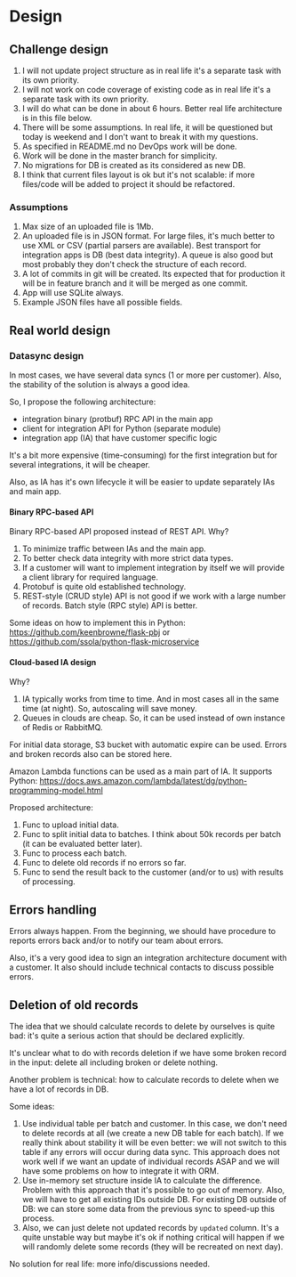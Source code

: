 # Design

## Challenge design

1. I will not update project structure
as in real life it's a separate task with its own priority.
2. I will not work on code coverage of existing code
as in real life it's a separate task with its own priority.
3. I will do what can be done in about 6 hours.
Better real life architecture is in this file below.
4. There will be some assumptions. In real life, it will
be questioned but today is weekend and I don't want to
break it with my questions.
5. As specified in README.md no DevOps work will be done.
6. Work will be done in the master branch for simplicity.
7. No migrations for DB is created as its considered as new DB.
8. I think that current files layout is ok but it's not scalable:
if more files/code will be added to project it should be refactored.

### Assumptions

1. Max size of an uploaded file is 1Mb.
2. An uploaded file is in JSON format. For large files, it's much better
to use XML or CSV (partial parsers are available). Best
transport for integration apps is DB (best data integrity).
A queue is also good but most probably
they don't check the structure of each record.
3. A lot of commits in git will be created. Its expected that for production
it will be in feature branch and it will be merged as one commit.
4. App will use SQLite always.
5. Example JSON files have all possible fields.


## Real world design

### Datasync design

In most cases, we have several data syncs (1 or more per customer).
Also, the stability of the solution is always a good idea.

So, I propose the following architecture:
- integration binary (protbuf) RPC API in the main app
- client for integration API for Python (separate module)
- integration app (IA) that have customer specific logic

It's a bit more expensive (time-consuming) for the first integration
but for several integrations, it will be cheaper.

Also, as IA has it's own lifecycle it will be easier
to update separately IAs and main app.

#### Binary RPC-based API

Binary RPC-based API proposed instead of REST API. Why?
1. To minimize traffic between IAs and the main app.
2. To better check data integrity with more strict data types.
3. If a customer will want to implement integration by itself
we will provide a client library for required language.
4. Protobuf is quite old established technology.
5. REST-style (CRUD style) API is not good if we work with a large number of records.
Batch style (RPC style) API is better.

Some ideas on how to implement this in Python: https://github.com/keenbrowne/flask-pbj
or https://github.com/ssola/python-flask-microservice


#### Cloud-based IA design

Why?
1. IA typically works from time to time. And in most cases
all in the same time (at night). So, autoscaling will
save money.
2. Queues in clouds are cheap. So, it can be used instead
of own instance of Redis or RabbitMQ.

For initial data storage, S3 bucket with automatic expire
can be used. Errors and broken records also can be stored
here.

Amazon Lambda functions can be used as a main part of IA.
It supports Python: https://docs.aws.amazon.com/lambda/latest/dg/python-programming-model.html

Proposed architecture:
1. Func to upload initial data.
2. Func to split initial data to batches. I think about 50k
records per batch (it can be evaluated better later).
3. Func to process each batch.
4. Func to delete old records if no errors so far.
5. Func to send the result back to the customer (and/or to us)
with results of processing.


## Errors handling

Errors always happen. From the beginning, we should have
procedure to reports errors back and/or to notify our team
about errors.

Also, it's a very good idea to sign an integration architecture
document with a customer. It also should include technical
contacts to discuss possible errors.


## Deletion of old records

The idea that we should calculate records to delete by ourselves
is quite bad: it's quite a serious action that should be declared
explicitly.

It's unclear what to do with records deletion if we have some
broken record in the input: delete all including broken or
delete nothing.

Another problem is technical: how to calculate records to delete
when we have a lot of records in DB.

Some ideas:
1. Use individual table per batch and customer. In this case,
we don't need to delete records at all (we create a new DB table
for each batch). If we really think about stability it will
be even better: we will not switch to this table if any errors
will occur during data sync. This approach does not work well
if we want an update of individual records ASAP and we will have
some problems on how to integrate it with ORM.
2. Use in-memory set structure inside IA to calculate the difference.
Problem with this approach that it's possible to go out of memory.
Also, we will have to get all existing IDs outside DB.
For existing DB outside of DB: we can store some data
from the previous sync to speed-up this process.
3. Also, we can just delete not updated records by `updated` column.
It's a quite unstable way but maybe it's ok if nothing critical
will happen if we will randomly delete some records (they will
be recreated on next day).

No solution for real life: more info/discussions needed.
